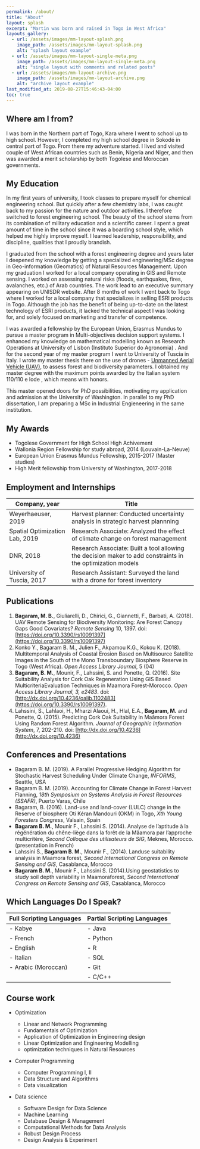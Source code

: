 ```yaml
---
permalink: /about/
title: "About"
layout: splash
excerpt: "Martin was born and raised in Togo in West Africa"
layouts_gallery:
  - url: /assets/images/mm-layout-splash.png
    image_path: /assets/images/mm-layout-splash.png
    alt: "splash layout example"
  - url: /assets/images/mm-layout-single-meta.png
    image_path: /assets/images/mm-layout-single-meta.png
    alt: "single layout with comments and related posts"
  - url: /assets/images/mm-layout-archive.png
    image_path: /assets/images/mm-layout-archive.png
    alt: "archive layout example"
last_modified_at: 2019-08-27T15:46:43-04:00
toc: true
---
```


## Where am I from?

I was born in the Northern part of Togo, Kara where I went to school up to high school.  However, I  completed my high school degree in Sokodé in central part of Togo. From there my adventure started.
I lived and visited couple of West African countries such as Benin, Nigeria and Niger, and then was awarded a merit scholarship by both Togolese and Moroccan governments.

## My Education 
In my first years of university, I took classes to prepare myself for chemical engineering school. But quickly after a few chemistry labs, I was caught back to my passion for the nature and outdoor activities. I therefore switched to forest engineering school. The beauty of the school stems from its combination of military education and a scientific career. I spent a great amount of time in the school since it was a boarding school style, which helped me highly improve myself. I learned leadership, responsibility, and discipline, qualities that I proudly brandish.

I graduated from the school with a forest engineering degree and years later I deepened my knowledge by getting a specialized engineering/MSc degree in Geo-information (Geomatics) of Natural Resources Management. Upon my graduation I worked for a local company operating in GIS and Remote sensing. I worked on assessing natural risks (floods, earthquakes, fires, avalanches, etc.) of Arab countries. The work lead to an executive summary appearing on UNISDR website. After 8 months of work I went back to Togo where I worked for a local company that specializes in selling ESRI products in Togo. Although the job has the benefit of being up-to-date on the latest technology of ESRI products, it lacked the technical aspect I was looking for, and solely focused on marketing and transfer of competence.

I was awarded a fellowship by the European Union, Erasmus Mundus to pursue a master program in Multi-objectives decision support systems. I enhanced my knowledge on mathematical modelling known as Research Operations at University of Lisbon (Instituto Superior do Agronomia) . And for the second year of my master program I went to University of Tuscia in Italy. I wrote my master thesis there on the use of drones - [Unmanned Aerial Vehicle (UAV)](https://www.mdpi.com/2072-4292/10/9/1397), to assess forest and biodiversity parameters. I obtained my master degree with the maximum points awarded by the Italian system 110/110 e lode , which means with honors.

This master opened doors for PhD possibilities, motivating my application and admission at the University of Washington. In parallel to my PhD dissertation, I am preparing a MSc in Industrial Engieneering in the same institution.

<!-- I co-founded an NGO operating in the environment in my home country, and at University of Washington I sit on an IT committee board as a grad student representative -->

## My Awards
- Togolese Government for High School High Achivement
- Wallonia Region Fellowship for study abroad, 2014 (Louvain-La-Neuve)
- European Union Erasmus Mundus Fellowship, 2015-2017 (Master studies)
- High Merit fellowship from University of Washington, 2017-2018 

## Employment and Internships

| Company, year                                        | Title                                           |
| ------------------------------------------- | ----------------------------------------------------- |
|Weyerhaeuser, 2019 | Harvest planner: Conducted uncertainty analysis in strategic harvest  plannning |
| Spatial Optimization Lab, 2019 |Research Associate: Analyzed the effect of climate change on forest management |
| DNR, 2018 | Research Associate: Built a tool allowing the decision maker to add constraints in the optimization models |
| University of Tuscia, 2017 | Research Assistant: Surveyed the land with a drone for forest inventory |

## Publications

1. **Bagaram, M. B.**, Giuliarelli, D., Chirici, G., Giannetti, F., Barbati, A. (2018). UAV Remote Sensing for Biodiversity Monitoring: Are Forest Canopy Gaps Good Covariates? *Remote Sensing* 10, 1397. doi: [https://doi.org/10.3390/rs10091397](https://doi.org/10.3390/rs10091397)
1. Konko Y., Bagaram B. M., Julien F., Akpamou K.G., Kokou K. (2018). Multitemporal Analysis of Coastal Erosion Based on Multisource Satellite Images in the South of the Mono Transboundary Biosphere Reserve in Togo (West Africa). *Open Access Library Journal*, 5 (04)
1. **Bagaram, B. M.**, Mounir, F., Lahssini, S. and Ponette, Q. (2016). Site Suitability Analysis for Cork Oak Regeneration Using GIS Based MulticriteriaEvaluation Techniques in Maamora Forest-Morocco. *Open Access Library Journal, 3, e2483*. doi: [http://dx.doi.org/10.4236/oalib.1102483](https://doi.org/10.3390/rs10091397).
3. Lahssini, S., Lahlaoi, H., Mharzi Alaoui, H., Hlal, E.A., **Bagaram, M.** and Ponette, Q. (2015). Predicting Cork Oak Suitability in Maâmora Forest Using Random Forest Algorithm. *Journal of Geographic Information System*, 7, 202-210. doi: [http://dx.doi.org/10.4236](http://dx.doi.org/10.4236)

## Conferences and Presentations

- Bagaram B. M. (2019). A Parallel Progressive Hedging Algorithm for Stochastic Harvest Scheduling Under Climate Change, *INFORMS*, Seattle, USA
- Bagaram B. M. (2019). Accounting for Climate Change in Forest Harvest Flanning, *18th Symposium on Systems Analysis in Forest Resources (SSAFR)*, Puerto Varas, Chile 
- Bagaram, B. (2016). Land-use and land-cover (LULC) change in the Reserve of biosphere Oti Kéran Mandouri (OKM) in Togo, *Xth Young Foresters Congress*, Valsain, Spain
- **Bagaram B. M.**, Mounir F., Lahssini S. (2014). Analyse de l’aptitude à la régénération du chêne-liège dans la forêt de la Mâamora par l’approche multicritère, *Second Colloque des utilisateurs de SIG*, Meknes, Morocco.(presentation in French)
- Lahssini S., **Bagaram B. M.**, Mounir F., (2014). Landuse suitability analysis in Maamora forest, *Second International Congress on Remote Sensing and GIS*, Casablanca, Morocco
- **Bagaram B. M.**, Mounir F., Lahssini S. (2014).Using geostatistics to study soil depth variability in Maamoraforest, *Second International Congress on Remote Sensing and GIS*, Casablanca, Morocco

## Which Languages Do I Speak?

| Full Scripting Languages  | Partial Scripting Languages  |
| ------------------------- | ---------------------------- |
| - Kabye                   | - Java                       |
| - French                  | - Python                     |
| - English                 | - R                          |
| - Italian                 | - SQL                        |
| - Arabic (Moroccan)       | - Git                        |
|                           | - C/C++                      |

## Course work

* Optimization
  - Linear and Network Programming
  - Fundamentals of Optimization
  - Application of Optimization in Engineering design
  - Linear Optimization and Engineering Modelling
  - optimization techniques in Natural Resources

* Computer Programming
  - Computer Programming I, II
  - Data Structure and Algorithms
  - Data visualization

* Data science
  - Software Design for Data Science
  - Machine Learning
  - Database Design & Management
  - Computational Methods for Data Analysis
  - Robust Design Process 
  - Design Analysis & Experiment